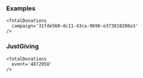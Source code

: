 ### Examples

```
<TotalDonations
  campaign='31fde560-dc11-43ca-9696-e373818208a3'
/>
```

### JustGiving

```
<TotalDonations
  event='4872958'
/>
```
